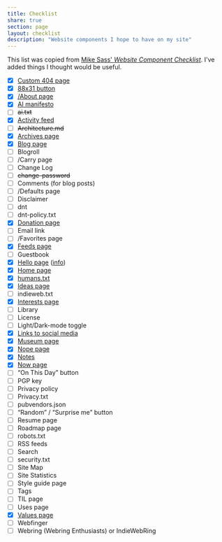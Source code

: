 ```yaml
---
title: Checklist
share: true
section: page
layout: checklist
description: "Website components I hope to have on my site"
---
```


This list was copied from [Mike Sass' _Website Component Checklist_](https://shellsharks.com/notes/2023/08/15/website-component-checklist). I've added things I thought would be useful.

- [x] [Custom 404 page](/404.html)
- [x] [88x31 button](/site#banner)
- [x] [/About page](/about)
- [x] [AI manifesto](/ai)
- [ ] ~~ai.txt~~
- [x] [Activity feed](/updates)
- [ ] ~~Architecture.md~~
- [x] [Archives page](/posts)
- [x] [Blog page](/posts)
- [ ] Blogroll
- [ ] /Carry page
- [ ] Change Log
- [ ] ~~change-password~~
- [ ] Comments (for blog posts)
- [ ] /Defaults page
- [ ] Disclaimer
- [ ] dnt
- [ ] dnt-policy.txt
- [x] [Donation page](https://ko-fi.com/zinzy)
- [ ] Email link
- [ ] /Favorites page
- [x] [Feeds page](/follow)
- [ ] Guestbook
- [x] [Hello page](/hello) ([info](https://alastairjohnston.com/introducing-hello-pages/))
- [x] [Home page](/)
- [x] [humans.txt](/humans.txt)
- [x] [Ideas page](/ideas)
- [ ] indieweb.txt
- [x] [Interests page](/interests)
- [ ] Library
- [ ] License
- [ ] Light/Dark-mode toggle
- [x] [Links to social media](/hello)
- [x] [Museum page](/museum)
- [x] [Nope page](/nope)
- [x] [Notes](/notes)
- [x] [Now page](/now)
- [ ] “On This Day” button
- [ ] PGP key
- [ ] Privacy policy
- [ ] Privacy.txt
- [ ] pubvendors.json
- [ ] “Random” / “Surprise me” button
- [ ] Resume page
- [ ] Roadmap page
- [ ] robots.txt
- [ ] RSS feeds
- [ ] Search
- [ ] security.txt
- [ ] Site Map
- [ ] Site Statistics
- [ ] Style guide page
- [ ] Tags
- [ ] TIL page
- [ ] Uses page
- [x] [Values page](/values)
- [ ] Webfinger
- [ ] Webring (Webring Enthusiasts) or IndieWebRing
